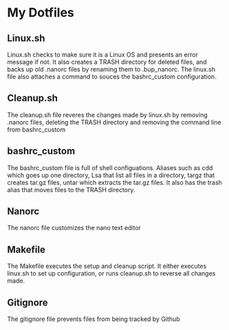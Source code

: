 # My Dotfiles
## Linux.sh
Linux.sh checks to make sure it is a Linux OS and presents an error message if not. It also creates a TRASH directory for deleted files, and backs up old .nanorc files by renaming them to .bup_nanorc. The linux.sh file also attaches a command to souces the bashrc_custom configuration.
## Cleanup.sh
The cleanup.sh file reveres the changes made by linux.sh by removing .nanorc files, deleting the TRASH directory and removing the command line from bashrc_custom
## bashrc_custom
The bashrc_custom file is full of shell configuations. Aliases such as cdd which goes up one directory, Lsa that list all files in a directory, targz that creates tar.gz files, untar which extracts the tar.gz files. It also has the trash alias that moves files to the TRASH directory.
## Nanorc 
The nanorc file customizes the nano text editor 
## Makefile
The Makefile executes the setup and cleanup script. It either executes linux.sh to set up configuration, or runs cleanup.sh to reverse all changes made.
## Gitignore
The gitignore file prevents files from being tracked by Github
